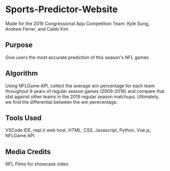 # Sports-Predictor-Website
Made for the 2019 Congressional App Competition
Team: Kyle Sung, Andrew Ferrer, and Caleb Kim

## Purpose
Give users the most accurate prediction of this season's NFL games

## Algorithm
Using NFLGame API, collect the average win percentage for each team throughout 9 years of regular season games (2009-2016) and compare that stat against other teams in the 2019 regular season matchups. Ultimately, we find the differential between the win perecentage.

## Tools Used
VSCode IDE, repl.it web host, HTML, CSS, Javascript, Python, Vue.js, NFLGame API

## Media Credits
NFL Films for showcase video
